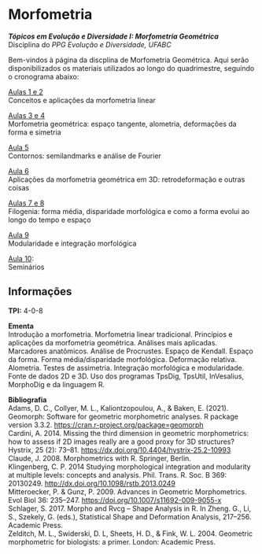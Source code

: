 # Morfometria
***Tópicos em Evolução e Diversidade I: Morfometria Geométrica***  
Disciplina do *PPG Evolução e Diversidade, UFABC*  

Bem-vindos à página da discplina de Morfometria Geométrica. Aqui serão disponibilizados os materiais utilizados ao longo do quadrimestre, seguindo o cronograma abaixo:  
  
[Aulas 1 e 2](Aulas/morflinear.md)  
Conceitos e aplicações da morfometria linear  

[Aulas 3 e 4](Aulas/intrmorfgeom.md)  
Morfometria geométrica: espaço tangente, alometria, deformações da forma e simetria  

[Aula 5](Aulas/contour.md)  
Contornos: semilandmarks e análise de Fourier  

[Aula 6](Aulas/)  
Aplicações da morfometria geométrica em 3D: retrodeformação e outras coisas  

[Aulas 7 e 8](Aulas/)  
Filogenia: forma média, disparidade morfológica e como a forma evolui ao longo do tempo e espaço  

[Aula 9](Aulas/)  
Modularidade e integração morfológica  

[Aula 10](Aulas/):  
Seminários  

## Informações ##  
**TPI:** 4-0-8  

**Ementa**  
Introdução a morfometria. Morfometria linear tradicional. Princípios e aplicações da morfometria geométrica. Análises mais aplicadas. Marcadores anatômicos. Análise de Procrustes. Espaço de Kendall. Espaço da forma. Forma média/disparidade morfológica. Deformação relativa. Alometria. Testes de assimetria. Integração morfológica e modularidade. Fonte de dados 2D e 3D. Uso dos programas TpsDig, TpsUtil, InVesalius, MorphoDig e da linguagem R.

**Bibliografia**  
Adams, D. C., Collyer, M. L., Kaliontzopoulou, A., & Baken, E. (2021). Geomorph: Software for geometric morphometric analyses. R package version 3.3.2. https://cran.r-project.org/package=geomorph  
Cardini, A. 2014. Missing the third dimension in geometric morphometrics: how to assess if 2D images really are a good proxy for 3D structures? Hystrix, 25 (2): 73–81. https://dx.doi.org/10.4404/hystrix-25.2-10993  
Claude, J. 2008. Morphometrics with R. Springer, Berlin.  
Klingenberg, C. P. 2014 Studying morphological integration and modularity at multiple levels: concepts and analysis. Phil. Trans. R. Soc. B 369: 20130249. http://dx.doi.org/10.1098/rstb.2013.0249  
Mitteroecker, P. & Gunz, P. 2009. Advances in Geometric Morphometrics. Evol Biol 36: 235–247. https://doi.org/10.1007/s11692-009-9055-x  
Schlager, S. 2017. Morpho and Rvcg – Shape Analysis in R. In Zheng. G., Li, S., Szekely, G. (eds.), Statistical Shape and Deformation Analysis, 217–256. Academic Press.  
Zelditch, M. L., Swiderski, D. L, Sheets, H. D., & Fink, W. L. 2004. Geometric morphometric for biologists: a primer. London: Academic Press.  

